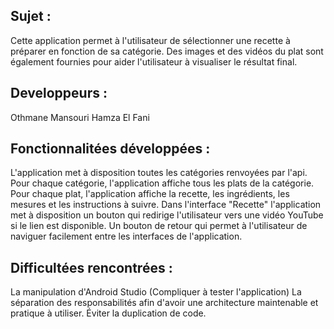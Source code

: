 ## Sujet :
Cette application permet à l'utilisateur de sélectionner une recette à préparer en fonction de sa catégorie.
Des images et des vidéos du plat sont également fournies pour aider l'utilisateur à visualiser le résultat final.

## Developpeurs :
Othmane Mansouri
Hamza El Fani

## Fonctionnalitées développées :
L'application met à disposition toutes les catégories renvoyées par l'api.
Pour chaque catégorie, l'application affiche tous les plats de la catégorie.
Pour chaque plat, l'application affiche la recette, les ingrédients, les mesures et les instructions à suivre.
Dans l'interface "Recette" l'application met à disposition un bouton qui redirige l'utilisateur vers une vidéo YouTube si le lien est disponible.
Un bouton de retour qui permet à l'utilisateur de naviguer facilement entre les interfaces de l'application.


## Difficultées rencontrées :
La manipulation d'Android Studio (Compliquer à tester l'application)
La séparation des responsabilités afin d'avoir une architecture maintenable et pratique à utiliser.
Éviter la duplication de code.
